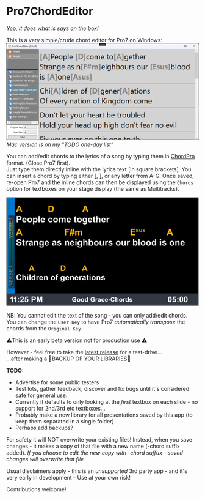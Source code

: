 # Pro7ChordEditor

*Yep, it does what is says on the box!*  

This is a very simple/crude chord editor for Pro7 on Windows:
![Screenshot](Pro7ChordEditor/Graphics/Screenshot.png)
*Mac version is on my "TODO one-day list"*

You can add/edit chords to the lyrics of a song by typing them in [ChordPro](https://www.chordpro.org/) format. (Close Pro7 first).  
Just type them directly inline with the lyrics text [in square brackets]. You can insert a chord by typing either [, ], or any letter from A-G.
Once saved, re-open Pro7 and the inline chords can then be displayed using the `Chords` option for textboxes on your stage display (the same as Multitracks).  

![Stagedisplay](Pro7ChordEditor/Graphics/Stagedisplay.png)  
  
NB: You cannot edit the text of the song - you can only add/edit chords.  
You can change the `User Key` to have Pro7 *automatically transpose* the chords from the `Original Key`.  
  
⚠️This is an early beta version not for production use ⚠️  

However -  feel free to take the [latest release](https://github.com/greyshirtguy/Pro7ChordEditorWin/releases/latest) for a test-drive...   
...after making a 🦺BACKUP OF YOUR LIBRARIES🦺

**TODO:**
- Advertise for some public testers
- Test lots, gather feedback, discover and fix bugs until it's considered safe for general use.
- Currently it defaults to only looking at the *first* textbox on each slide - no support for 2nd/3rd etc textboxes...
- Probably make a new library for all presentations saved by this app (to keep them separated in a single folder)
- Perhaps add backups?

For safety it will NOT overwrite your existing files! Instead, when you save changes - it makes a copy of that file with a new name (-chord suffix added).
*If you choose to edit the new copy with -chord suffux - saved changes will overwrite that file*

Usual disclaimers apply - this is an *unsupported* 3rd party app - and it's very early in development - Use at your own risk!

Contributions welcome!
